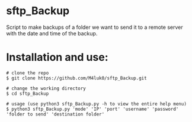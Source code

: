 # sftp_Backup
Script to make backups of a folder we want to send it to a remote server with the date and time of the backup.

# Installation and use:
```console
# clone the repo
$ git clone https://github.com/M4luk0/sftp_Backup.git

# change the working directory
$ cd sftp_Backup

# usage (use python3 sftp_Backup.py -h to view the entire help menu)
$ python3 sftp_Backup.py 'mode' 'IP' 'port' 'username' 'password' 'folder to send' 'destination folder'
```
